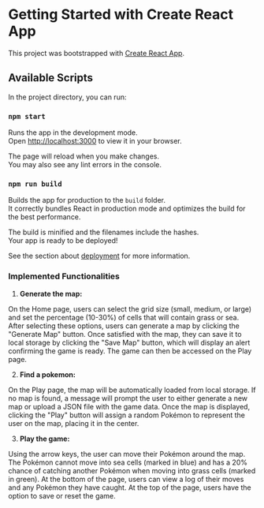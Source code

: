 # Getting Started with Create React App

This project was bootstrapped with [Create React App](https://github.com/facebook/create-react-app).

## Available Scripts

In the project directory, you can run:

### `npm start`

Runs the app in the development mode.\
Open [http://localhost:3000](http://localhost:3000) to view it in your browser.

The page will reload when you make changes.\
You may also see any lint errors in the console.

### `npm run build`

Builds the app for production to the `build` folder.\
It correctly bundles React in production mode and optimizes the build for the best performance.

The build is minified and the filenames include the hashes.\
Your app is ready to be deployed!

See the section about [deployment](https://facebook.github.io/create-react-app/docs/deployment) for more information.

### Implemented Functionalities

1. **Generate the map:**

On the Home page, users can select the grid size (small, medium, or large) and set the percentage (10-30%) of cells that will contain grass or sea. After selecting these options, users can generate a map by clicking the "Generate Map" button. Once satisfied with the map, they can save it to local storage by clicking the "Save Map" button, which will display an alert confirming the game is ready. The game can then be accessed on the Play page.

2. **Find a pokemon:**

On the Play page, the map will be automatically loaded from local storage. If no map is found, a message will prompt the user to either generate a new map or upload a JSON file with the game data. Once the map is displayed, clicking the "Play" button will assign a random Pokémon to represent the user on the map, placing it in the center.

3. **Play the game:**

Using the arrow keys, the user can move their Pokémon around the map. The Pokémon cannot move into sea cells (marked in blue) and has a 20% chance of catching another Pokémon when moving into grass cells (marked in green). At the bottom of the page, users can view a log of their moves and any Pokémon they have caught. At the top of the page, users have the option to save or reset the game.
